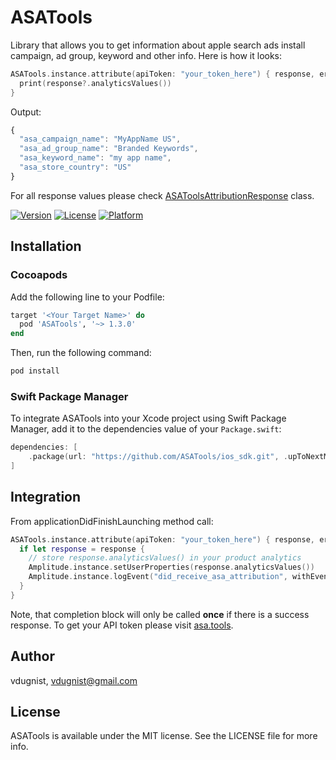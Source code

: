 # ASATools

Library that allows you to get information about apple search ads install campaign, ad group, keyword and other info. Here is how it looks:
```swift
ASATools.instance.attribute(apiToken: "your_token_here") { response, error in
  print(response?.analyticsValues())
}
```

Output:
```javascript
{
  "asa_campaign_name": "MyAppName US",
  "asa_ad_group_name": "Branded Keywords",
  "asa_keyword_name": "my app name",
  "asa_store_country": "US"
}
```

For all response values please check [ASAToolsAttributionResponse](https://github.com/vdugnist/asatools_lib/blob/main/ASATools/Classes/ASAToolsAttributionResponse.swift) class.


[![Version](https://img.shields.io/cocoapods/v/ASAAttribution.svg?style=flat)](https://cocoapods.org/pods/ASAAttribution)
[![License](https://img.shields.io/cocoapods/l/ASAAttribution.svg?style=flat)](https://cocoapods.org/pods/ASAAttribution)
[![Platform](https://img.shields.io/cocoapods/p/ASAAttribution.svg?style=flat)](https://cocoapods.org/pods/ASAAttribution)

## Installation

### Cocoapods

Add the following line to your Podfile:

```ruby
target '<Your Target Name>' do
  pod 'ASATools', '~> 1.3.0'
end
```

Then, run the following command:
```bash
pod install
```

### Swift Package Manager

To integrate ASATools into your Xcode project using Swift Package Manager, add it to the dependencies value of your `Package.swift`:

```swift
dependencies: [
    .package(url: "https://github.com/ASATools/ios_sdk.git", .upToNextMajor(from: "1.3.1"))
]
```

## Integration

From applicationDidFinishLaunching method call:
```swift
ASATools.instance.attribute(apiToken: "your_token_here") { response, error in
  if let response = response {
    // store response.analyticsValues() in your product analytics
    Amplitude.instance.setUserProperties(response.analyticsValues())
    Amplitude.instance.logEvent("did_receive_asa_attribution", withEventProperties: response.analyticsValues())
  }
}
```

Note, that completion block will only be called **once** if there is a success response. To get your API token please visit [asa.tools](https://asa.tools).

## Author

vdugnist, vdugnist@gmail.com

## License

ASATools is available under the MIT license. See the LICENSE file for more info.


